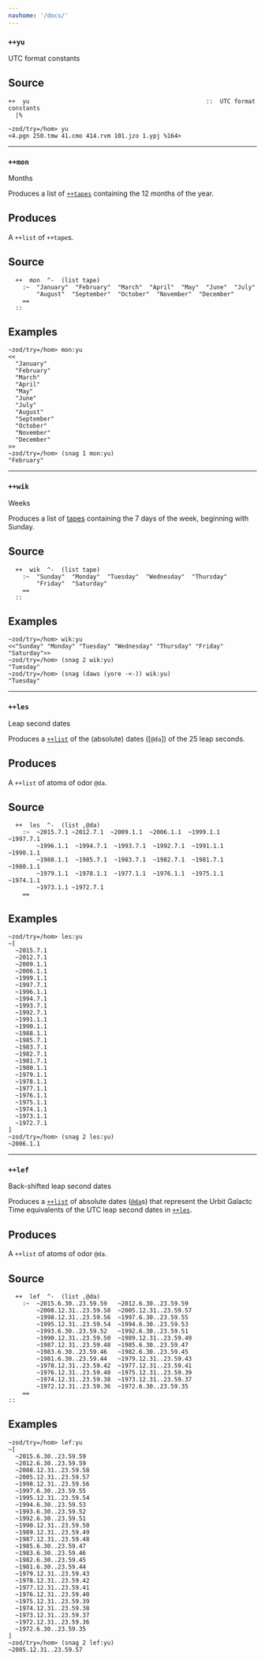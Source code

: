 ```yaml
---
navhome: '/docs/'
---
```


### `++yu`

UTC format constants

## Source

    ++  yu                                                  ::  UTC format constants
      |%

    ~zod/try=/hom> yu
    <4.pgn 250.tmw 41.cmo 414.rvm 101.jzo 1.ypj %164>

--------------------------------------------------------------------------------

### `++mon`

Months

Produces a list of [`++tapes`]() containing the 12 months of the year.

## Produces

A `++list` of `++tape`s.

## Source

      ++  mon  ^-  (list tape)
        :~  "January"  "February"  "March"  "April"  "May"  "June"  "July"
            "August"  "September"  "October"  "November"  "December"
        ==
      ::

## Examples

    ~zod/try=/hom> mon:yu
    <<
      "January"
      "February"
      "March"
      "April"
      "May"
      "June"
      "July"
      "August"
      "September"
      "October"
      "November"
      "December"
    >>
    ~zod/try=/hom> (snag 1 mon:yu)
    "February"

--------------------------------------------------------------------------------

### `++wik`

Weeks

Produces a list of [tapes]() containing the 7 days of the week, beginning with
Sunday.

## Source

      ++  wik  ^-  (list tape)
        :~  "Sunday"  "Monday"  "Tuesday"  "Wednesday"  "Thursday"
            "Friday"  "Saturday"
        ==
      ::

## Examples

    ~zod/try=/hom> wik:yu
    <<"Sunday" "Monday" "Tuesday" "Wednesday" "Thursday" "Friday" "Saturday">>
    ~zod/try=/hom> (snag 2 wik:yu)
    "Tuesday"
    ~zod/try=/hom> (snag (daws (yore -<-)) wik:yu)
    "Tuesday"

--------------------------------------------------------------------------------

### `++les`

Leap second dates

Produces a [`++list`]() of the (absolute) dates (\[`@da`\]) of the 25 leap
seconds.

## Produces

A `++list` of atoms of odor `@da`.

## Source

      ++  les  ^-  (list ,@da)
        :~  ~2015.7.1 ~2012.7.1  ~2009.1.1  ~2006.1.1  ~1999.1.1  ~1997.7.1
            ~1996.1.1  ~1994.7.1  ~1993.7.1  ~1992.7.1  ~1991.1.1  ~1990.1.1
            ~1988.1.1  ~1985.7.1  ~1983.7.1  ~1982.7.1  ~1981.7.1  ~1980.1.1
            ~1979.1.1  ~1978.1.1  ~1977.1.1  ~1976.1.1  ~1975.1.1  ~1974.1.1
            ~1973.1.1 ~1972.7.1
        ==

## Examples

    ~zod/try=/hom> les:yu
    ~[
      ~2015.7.1
      ~2012.7.1
      ~2009.1.1
      ~2006.1.1
      ~1999.1.1
      ~1997.7.1
      ~1996.1.1
      ~1994.7.1
      ~1993.7.1
      ~1992.7.1
      ~1991.1.1
      ~1990.1.1
      ~1988.1.1
      ~1985.7.1
      ~1983.7.1
      ~1982.7.1
      ~1981.7.1
      ~1980.1.1
      ~1979.1.1
      ~1978.1.1
      ~1977.1.1
      ~1976.1.1
      ~1975.1.1
      ~1974.1.1
      ~1973.1.1
      ~1972.7.1
    ]
    ~zod/try=/hom> (snag 2 les:yu)
    ~2006.1.1

--------------------------------------------------------------------------------

### `++lef`

Back-shifted leap second dates

Produces a [`++list`]() of absolute dates ([`@da`]()s) that represent the Urbit
Galactc Time equivalents of the UTC leap second dates in
[`++les`](/docs/hoon/library/3bc#++les).

## Produces

A `++list` of atoms of odor `@da`.

## Source

      ++  lef  ^-  (list ,@da)
        :~  ~2015.6.30..23.59.59   ~2012.6.30..23.59.59
            ~2008.12.31..23.59.58  ~2005.12.31..23.59.57
            ~1998.12.31..23.59.56  ~1997.6.30..23.59.55
            ~1995.12.31..23.59.54  ~1994.6.30..23.59.53
            ~1993.6.30..23.59.52   ~1992.6.30..23.59.51
            ~1990.12.31..23.59.50  ~1989.12.31..23.59.49
            ~1987.12.31..23.59.48  ~1985.6.30..23.59.47
            ~1983.6.30..23.59.46   ~1982.6.30..23.59.45
            ~1981.6.30..23.59.44   ~1979.12.31..23.59.43
            ~1978.12.31..23.59.42  ~1977.12.31..23.59.41
            ~1976.12.31..23.59.40  ~1975.12.31..23.59.39
            ~1974.12.31..23.59.38  ~1973.12.31..23.59.37
            ~1972.12.31..23.59.36  ~1972.6.30..23.59.35
        ==
    ::

## Examples

    ~zod/try=/hom> lef:yu
    ~[
      ~2015.6.30..23.59.59
      ~2012.6.30..23.59.59
      ~2008.12.31..23.59.58
      ~2005.12.31..23.59.57
      ~1998.12.31..23.59.56
      ~1997.6.30..23.59.55
      ~1995.12.31..23.59.54
      ~1994.6.30..23.59.53
      ~1993.6.30..23.59.52
      ~1992.6.30..23.59.51
      ~1990.12.31..23.59.50
      ~1989.12.31..23.59.49
      ~1987.12.31..23.59.48
      ~1985.6.30..23.59.47
      ~1983.6.30..23.59.46
      ~1982.6.30..23.59.45
      ~1981.6.30..23.59.44
      ~1979.12.31..23.59.43
      ~1978.12.31..23.59.42
      ~1977.12.31..23.59.41
      ~1976.12.31..23.59.40
      ~1975.12.31..23.59.39
      ~1974.12.31..23.59.38
      ~1973.12.31..23.59.37
      ~1972.12.31..23.59.36
      ~1972.6.30..23.59.35
    ]
    ~zod/try=/hom> (snag 2 lef:yu)
    ~2005.12.31..23.59.57
